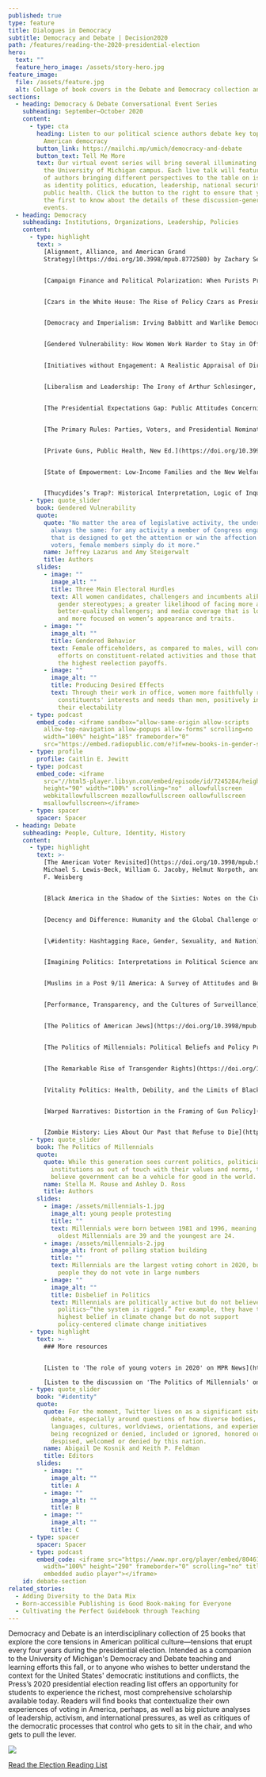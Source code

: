 ```yaml
---
published: true
type: feature
title: Dialogues in Democracy
subtitle: Democracy and Debate | Decision2020
path: /features/reading-the-2020-presidential-election
hero:
  text: ""
  feature_hero_image: /assets/story-hero.jpg
feature_image:
  file: /assets/feature.jpg
  alt: Collage of book covers in the Debate and Democracy collection and guide
sections:
  - heading: Democracy & Debate Conversational Event Series
    subheading: September–October 2020
    content:
      - type: cta
        heading: Listen to our political science authors debate key topics central to
          American democracy
        button_link: https://mailchi.mp/umich/democracy-and-debate
        button_text: Tell Me More
        text: Our virtual event series will bring several illuminating conversations to
          the University of Michigan campus. Each live talk will feature a panel
          of authors bringing different perspectives to the table on issues such
          as identity politics, education, leadership, national security, and
          public health. Click the button to the right to ensure that you'll be
          the first to know about the details of these discussion-generating
          events.
  - heading: Democracy
    subheading: Institutions, Organizations, Leadership, Policies
    content:
      - type: highlight
        text: >
          [Alignment, Alliance, and American Grand
          Strategy](https://doi.org/10.3998/mpub.8772580) by Zachary Selden


          [Campaign Finance and Political Polarization: When Purists Prevail](https://doi.org/10.3998/ump.13855466.0001.001) by Raymond J. La Raja and Brian F. Schaffner


          [Czars in the White House: The Rise of Policy Czars as Presidential Management Tools](https://doi.org/10.3998/mpub.7774485) by Justin S. Vaughn and José D. Villalobos


          [Democracy and Imperialism: Irving Babbitt and Warlike Democracies](https://doi.org/10.3998/mpub.11301249) by William S. Smith


          [Gendered Vulnerability: How Women Work Harder to Stay in Office](https://doi.org/10.3998/mpub.9718595) by Jeffrey Lazarus and Amy Steigerwalt


          [Initiatives without Engagement: A Realistic Appraisal of Direct Democracy's Secondary Efforts](https://doi.org/10.3998/mpub.9993024) by Joshua J. Dyck and Edward L. Lascher, Jr.


          [Liberalism and Leadership: The Irony of Arthur Schlesinger, Jr.](https://doi.org/10.3998/mpub.9385856) by Emile Lester


          [The Presidential Expectations Gap: Public Attitudes Concerning the Presidency](https://doi.org/10.3998/mpub.5470718) by Richard Waterman, Carol L. Silva, and Hank Jenkins-Smith


          [The Primary Rules: Parties, Voters, and Presidential Nominations](https://doi.org/10.3998/mpub.10020994) by Caitlin E. Jewitt


          [Private Guns, Public Health, New Ed.](https://doi.org/10.3998/mpub.9725179) by David Hemenway


          [State of Empowerment: Low-Income Families and the New Welfare State](https://doi.org/10.3998/mpub.10131793) by Carolyn Barnes


          [Thucydides’s Trap?: Historical Interpretation, Logic of Inquiry, and the Future of Sino-American Relations](https://doi.org/10.3998/mpub.11387628) by Steve Chan
      - type: quote_slider
        book: Gendered Vulnerability
        quote:
          quote: "No matter the area of legislative activity, the underlying story is
            always the same: for any activity a member of Congress engages in
            that is designed to get the attention or win the affection of
            voters, female members simply do it more."
          name: Jeffrey Lazarus and Amy Steigerwalt
          title: Authors
        slides:
          - image: ""
            image_alt: ""
            title: Three Main Electoral Hurdles
            text: All women candidates, challengers and incumbents alike, face pervasive
              gender stereotypes; a greater likelihood of facing more and
              better-quality challengers; and media coverage that is low quality
              and more focused on women’s appearance and traits.
          - image: ""
            image_alt: ""
            title: Gendered Behavior
            text: Female officeholders, as compared to males, will concentrate more of their
              efforts on constituent-related activities and those that provide
              the highest reelection payoffs.
          - image: ""
            image_alt: ""
            title: Producing Desired Effects
            text: Through their work in office, women more faithfully represent all of their
              constituents' interests and needs than men, positively influencing
              their electability
      - type: podcast
        embed_code: <iframe sandbox="allow-same-origin allow-scripts
          allow-top-navigation allow-popups allow-forms" scrolling=no
          width="100%" height="185" frameborder="0"
          src="https://embed.radiopublic.com/e?if=new-books-in-gender-studies-WJbzPl&ge=s1!f9e8d977da23d0eb4260de3d76bc7dc328c08554"></iframe>
      - type: profile
        profile: Caitlin E. Jewitt
      - type: podcast
        embed_code: <iframe
          src="//html5-player.libsyn.com/embed/episode/id/7245284/height/90/theme/custom/thumbnail/yes/direction/backward/render-playlist/no/custom-color/87A93A/"
          height="90" width="100%" scrolling="no"  allowfullscreen
          webkitallowfullscreen mozallowfullscreen oallowfullscreen
          msallowfullscreen></iframe>
      - type: spacer
        spacer: Spacer
  - heading: Debate
    subheading: People, Culture, Identity, History
    content:
      - type: highlight
        text: >-
          [The American Voter Revisited](https://doi.org/10.3998/mpub.92266) by
          Michael S. Lewis-Beck, William G. Jacoby, Helmut Norpoth, and Herbert
          F. Weisberg


          [Black America in the Shadow of the Sixties: Notes on the Civil Rights Movement, Neoliberalism, and Politics](https://doi.org/10.3998/mpub.6011515) by Clarence Lang


          [Decency and Difference: Humanity and the Global Challenge of Identity Politics](https://doi.org/10.3998/mpub.9394344) by Steven C. Roach


          [\#identity: Hashtagging Race, Gender, Sexuality, and Nation](https://doi.org/10.3998/mpub.9697041) by Abigail De Kosnik and Keith P. Feldman, Editors


          [Imagining Politics: Interpretations in Political Science and Political Television](https://doi.org/10.3998/mpub.10191802) by Stephen Benedict Dyson


          [Muslims in a Post 9/11 America: A Survey of Attitudes and Beliefs and Their Implications for U.S. National Security Policy](https://doi.org/10.3998/mpub.9765804) by Rachel M. Gillum


          [Performance, Transparency, and the Cultures of Surveillance](https://doi.org/10.3998/mpub.9780711) by James M. Harding


          [The Politics of American Jews](https://doi.org/10.3998/mpub.10058621) by Herbert F. Weisberg


          [The Politics of Millennials: Political Beliefs and Policy Preferences of America's Most Diverse Generation](https://doi.org/10.3998/mpub.9526877) by Stella M. Rouse and Ashley D. Ross


          [The Remarkable Rise of Transgender Rights](https://doi.org/10.3998/mpub.9448956) by Jami K. Taylor, Daniel C. Lewis, and Donald P. Haider-Markel


          [Vitality Politics: Health, Debility, and the Limits of Black Emancipation](https://doi.org/10.3998/mpub.10043782) by Stephen Knadler


          [Warped Narratives: Distortion in the Framing of Gun Policy](https://doi.org/10.3998/mpub.10063035) by Melissa K. Merry


          [Zombie History: Lies About Our Past that Refuse to Die](https://doi.org/10.3998/mpub.11328466) by Peter Charles Hoffer
      - type: quote_slider
        book: The Politics of Millennials
        quote:
          quote: While this generation sees current politics, politicians, and
            institutions as out of touch with their values and norms, they do
            believe government can be a vehicle for good in the world.
          name: Stella M. Rouse and Ashley D. Ross
          title: Authors
        slides:
          - image: /assets/millennials-1.jpg
            image_alt: young people protesting
            title: ""
            text: Millennials were born between 1981 and 1996, meaning that in 2020, the
              oldest Millennials are 39 and the youngest are 24.
          - image: /assets/millennials-2.jpg
            image_alt: front of polling station building
            title: ""
            text: Millennials are the largest voting cohort in 2020, but like all young
              people they do not vote in large numbers
          - image: ""
            image_alt: ""
            title: Disbelief in Politics
            text: Millennials are politically active but do not believe in traditional
              politics—“the system is rigged.” For example, they have the
              highest belief in climate change but do not support
              policy-centered climate change initiatives
      - type: highlight
        text: >-
          ### More resources


          [Listen to 'The role of young voters in 2020' on MPR News](https://www.mprnews.org/episode/2020/04/27/the-role-of-young-voters-in-2020)\

          [Listen to the discussion on 'The Politics of Millennials' on New Books](https://newbooksnetwork.com/stella-m-rouse-and-ashley-d-ross-the-politics-of-millennials-political-beliefs-and-policy-preferences-of-americas-most-diverse-generation-u-michigan-press-2018/)
      - type: quote_slider
        book: "#identity"
        quote:
          quote: For the moment, Twitter lives on as a significant site of US public
            debate, especially around questions of how diverse bodies,
            languages, cultures, worldviews, orientations, and experiences are
            being recognized or denied, included or ignored, honored or
            despised, welcomed or denied by this nation.
          name: Abigail De Kosnik and Keith P. Feldman
          title: Editors
        slides:
          - image: ""
            image_alt: ""
            title: A
          - image: ""
            image_alt: ""
            title: B
          - image: ""
            image_alt: ""
            title: C
      - type: spacer
        spacer: Spacer
      - type: podcast
        embed_code: <iframe src="https://www.npr.org/player/embed/804612601/804623175"
          width="100%" height="290" frameborder="0" scrolling="no" title="NPR
          embedded audio player"></iframe>
    id: debate-section
related_stories:
  - Adding Diversity to the Data Mix
  - Born-accessible Publishing is Good Book-making for Everyone
  - Cultivating the Perfect Guidebook through Teaching
---
```

Democracy and Debate is an interdisciplinary collection of 25 books that explore the core tensions in American political culture—tensions that erupt every four years during the presidential election. Intended as a companion to the University of Michigan's Democracy and Debate teaching and learning efforts this fall, or to anyone who wishes to better understand the context for the United States' democratic institutions and conflicts, the Press’s 2020 presidential election reading list offers an opportunity for students to experience the richest, most comprehensive scholarship available today. Readers will find books that contextualize their own experiences of voting in America, perhaps, as well as big picture analyses of leadership, activism, and international pressures, as well as critiques of the democratic processes that control who gets to sit in the chair, and who gets to pull the lever.

<div class="lg:float-right lg:-mr-64 lg:w-3/5 border-l-8 border-sea-blue px-6 pt-6 ml-6 mb-4"><a href="/assets/UMP11823DemocracyDebateBooklet_072320single(1).pdf"><img class="mb-4" src="/assets/picturethumb.png"><p>Read the Election Reading List</p></a></div>